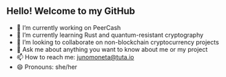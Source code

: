 ## Hello! Welcome to my GitHub

- 🔭 I’m currently working on PeerCash
- 🌱 I’m currently learning Rust and quantum-resistant cryptography
- 👯 I’m looking to collaborate on non-blockchain cryptocurrency projects
- 💬 Ask me about anything you want to know about me or my project
- 📫 How to reach me: junomoneta@tuta.io
- 😄 Pronouns: she/her
